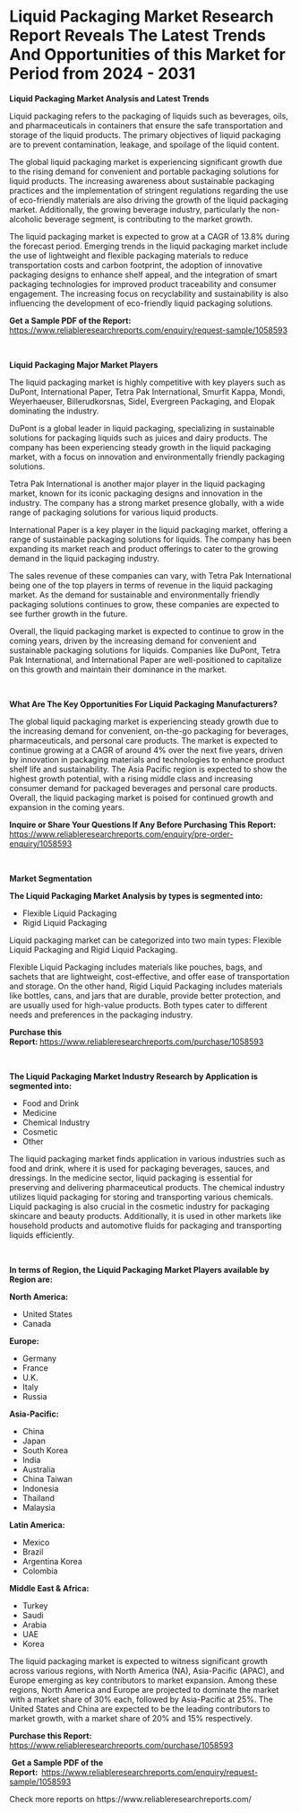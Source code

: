 <p><h1>Liquid Packaging Market Research Report Reveals The Latest Trends And Opportunities of this Market for Period from 2024 - 2031</h1></p><p><strong>Liquid Packaging Market Analysis and Latest Trends</strong></p>
<p><p>Liquid packaging refers to the packaging of liquids such as beverages, oils, and pharmaceuticals in containers that ensure the safe transportation and storage of the liquid products. The primary objectives of liquid packaging are to prevent contamination, leakage, and spoilage of the liquid content.</p><p>The global liquid packaging market is experiencing significant growth due to the rising demand for convenient and portable packaging solutions for liquid products. The increasing awareness about sustainable packaging practices and the implementation of stringent regulations regarding the use of eco-friendly materials are also driving the growth of the liquid packaging market. Additionally, the growing beverage industry, particularly the non-alcoholic beverage segment, is contributing to the market growth.</p><p>The liquid packaging market is expected to grow at a CAGR of 13.8% during the forecast period. Emerging trends in the liquid packaging market include the use of lightweight and flexible packaging materials to reduce transportation costs and carbon footprint, the adoption of innovative packaging designs to enhance shelf appeal, and the integration of smart packaging technologies for improved product traceability and consumer engagement. The increasing focus on recyclability and sustainability is also influencing the development of eco-friendly liquid packaging solutions.</p></p>
<p><strong>Get a Sample PDF of the Report:&nbsp;</strong> <a href="https://www.reliableresearchreports.com/enquiry/request-sample/1058593">https://www.reliableresearchreports.com/enquiry/request-sample/1058593</a></p>
<p>&nbsp;</p>
<p><strong>Liquid Packaging Major Market Players</strong></p>
<p><p>The liquid packaging market is highly competitive with key players such as DuPont, International Paper, Tetra Pak International, Smurfit Kappa, Mondi, Weyerhaeuser, Billerudkorsnas, Sidel, Evergreen Packaging, and Elopak dominating the industry. </p><p>DuPont is a global leader in liquid packaging, specializing in sustainable solutions for packaging liquids such as juices and dairy products. The company has been experiencing steady growth in the liquid packaging market, with a focus on innovation and environmentally friendly packaging solutions.</p><p>Tetra Pak International is another major player in the liquid packaging market, known for its iconic packaging designs and innovation in the industry. The company has a strong market presence globally, with a wide range of packaging solutions for various liquid products.</p><p>International Paper is a key player in the liquid packaging market, offering a range of sustainable packaging solutions for liquids. The company has been expanding its market reach and product offerings to cater to the growing demand in the liquid packaging industry.</p><p>The sales revenue of these companies can vary, with Tetra Pak International being one of the top players in terms of revenue in the liquid packaging market. As the demand for sustainable and environmentally friendly packaging solutions continues to grow, these companies are expected to see further growth in the future.</p><p>Overall, the liquid packaging market is expected to continue to grow in the coming years, driven by the increasing demand for convenient and sustainable packaging solutions for liquids. Companies like DuPont, Tetra Pak International, and International Paper are well-positioned to capitalize on this growth and maintain their dominance in the market.</p></p>
<p>&nbsp;</p>
<p><strong>What Are The Key Opportunities For Liquid Packaging Manufacturers?</strong></p>
<p><p>The global liquid packaging market is experiencing steady growth due to the increasing demand for convenient, on-the-go packaging for beverages, pharmaceuticals, and personal care products. The market is expected to continue growing at a CAGR of around 4% over the next five years, driven by innovation in packaging materials and technologies to enhance product shelf life and sustainability. The Asia Pacific region is expected to show the highest growth potential, with a rising middle class and increasing consumer demand for packaged beverages and personal care products. Overall, the liquid packaging market is poised for continued growth and expansion in the coming years.</p></p>
<p><strong>Inquire or Share Your Questions If Any Before Purchasing This Report:</strong> <a href="https://www.reliableresearchreports.com/enquiry/pre-order-enquiry/1058593">https://www.reliableresearchreports.com/enquiry/pre-order-enquiry/1058593</a></p>
<p>&nbsp;</p>
<p><strong>Market Segmentation</strong></p>
<p><strong>The Liquid Packaging Market Analysis by types is segmented into:</strong></p>
<p><ul><li>Flexible Liquid Packaging</li><li>Rigid Liquid Packaging</li></ul></p>
<p><p>Liquid packaging market can be categorized into two main types: Flexible Liquid Packaging and Rigid Liquid Packaging. </p><p>Flexible Liquid Packaging includes materials like pouches, bags, and sachets that are lightweight, cost-effective, and offer ease of transportation and storage. On the other hand, Rigid Liquid Packaging includes materials like bottles, cans, and jars that are durable, provide better protection, and are usually used for high-value products. Both types cater to different needs and preferences in the packaging industry.</p></p>
<p><strong>Purchase this Report:&nbsp;</strong><a href="https://www.reliableresearchreports.com/purchase/1058593">https://www.reliableresearchreports.com/purchase/1058593</a></p>
<p>&nbsp;</p>
<p><strong>The Liquid Packaging Market Industry Research by Application is segmented into:</strong></p>
<p><ul><li>Food and Drink</li><li>Medicine</li><li>Chemical Industry</li><li>Cosmetic</li><li>Other</li></ul></p>
<p><p>The liquid packaging market finds application in various industries such as food and drink, where it is used for packaging beverages, sauces, and dressings. In the medicine sector, liquid packaging is essential for preserving and delivering pharmaceutical products. The chemical industry utilizes liquid packaging for storing and transporting various chemicals. Liquid packaging is also crucial in the cosmetic industry for packaging skincare and beauty products. Additionally, it is used in other markets like household products and automotive fluids for packaging and transporting liquids efficiently.</p></p>
<p>&nbsp;</p>
<p><strong>In terms of Region, the Liquid Packaging Market Players available by Region are:</strong></p>
<p>
    <p> <strong> North America: </strong>
        <ul>
            <li>United States</li>
            <li>Canada</li>
        </ul>
        </p> 
    <p> <strong> Europe: </strong>
        <ul>
            <li>Germany</li>
            <li>France</li>
            <li>U.K.</li>
            <li>Italy</li>
            <li>Russia</li>
        </ul>
        </p> 
    <p> <strong> Asia-Pacific: </strong>
        <ul>
            <li>China</li>
            <li>Japan</li>
            <li>South Korea</li>
            <li>India</li>
            <li>Australia</li>
            <li>China Taiwan</li>
            <li>Indonesia</li>
            <li>Thailand</li>
            <li>Malaysia</li>
        </ul>
        </p> 
    <p> <strong> Latin America: </strong>
        <ul>
            <li>Mexico</li>
            <li>Brazil</li>
            <li>Argentina Korea</li>
            <li>Colombia</li>
        </ul>
        </p> 
    <p> <strong> Middle East & Africa: </strong>
        <ul>
            <li>Turkey</li>
            <li>Saudi</li>
            <li>Arabia</li>
            <li>UAE</li>
            <li>Korea</li>
        </ul>
    </p>
    </p>
<p><p>The liquid packaging market is expected to witness significant growth across various regions, with North America (NA), Asia-Pacific (APAC), and Europe emerging as key contributors to market expansion. Among these regions, North America and Europe are projected to dominate the market with a market share of 30% each, followed by Asia-Pacific at 25%. The United States and China are expected to be the leading contributors to market growth, with a market share of 20% and 15% respectively.</p></p>
<p><strong>Purchase this Report: </strong><a href="https://www.reliableresearchreports.com/purchase/1058593">https://www.reliableresearchreports.com/purchase/1058593</a></p>
<p>&nbsp;<strong>Get a Sample PDF of the Report:&nbsp;&nbsp;</strong><a href="https://www.reliableresearchreports.com/enquiry/request-sample/1058593">https://www.reliableresearchreports.com/enquiry/request-sample/1058593</a></p>
<p><strong></strong></p>
<p>Check more reports on https://www.reliableresearchreports.com/</p>